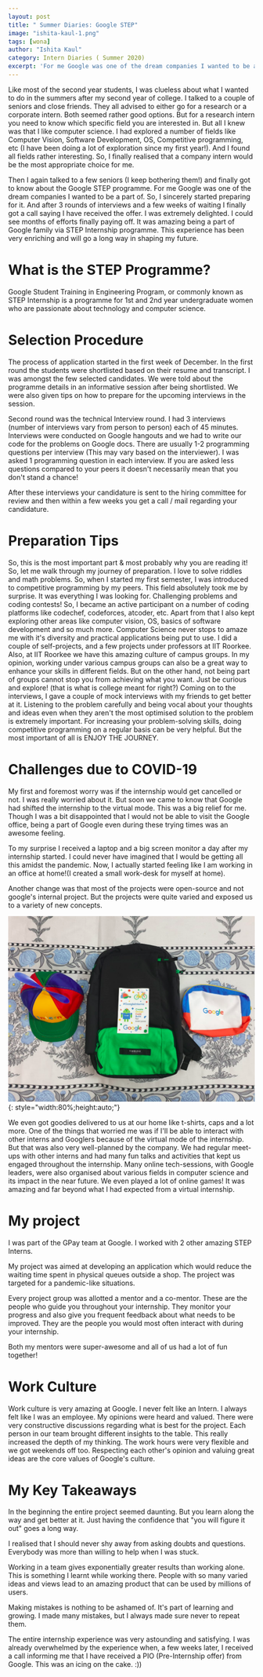 ```yaml
---
layout: post
title: " Summer Diaries: Google STEP"
image: "ishita-kaul-1.png"
tags: [wona]
author: "Ishita Kaul"
category: Intern Diaries ( Summer 2020)
excerpt: 'For me Google was one of the dream companies I wanted to be a part of. So, I sincerely started preparing for it. And after 3 rounds of interviews and a few weeks of waiting I finally got a call saying I have received the offer. I was extremely delighted. I could see months of efforts finally paying off. It was amazing being a part of Google family via STEP Internship programme. This experience has been very enriching and will go a long way in shaping my future.'
---
```


Like most of the second year students, I was clueless about what I wanted to do in the summers after my second year of college. I talked to a couple of seniors and close friends. They all advised to either go for a research or a corporate intern. Both seemed rather good options. But for a research intern you need to know which specific field you are interested in. But all I knew was that I like computer science. I had explored a number of fields like Computer Vision, Software Development, OS, Competitive programming, etc (I have been doing a lot of exploration since my first year!). And I found all fields rather interesting. So, I finally realised that a company intern would be the most appropriate choice for me.

Then I again talked to a few seniors (I keep bothering them!) and finally got to know about the Google STEP programme. For me Google was one of the dream companies I wanted to be a part of. So, I sincerely started preparing for it. And after 3 rounds of interviews and a few weeks of waiting I finally got a call saying I have received the offer. I was extremely delighted. I could see months of efforts finally paying off.
It was amazing being a part of Google family via STEP Internship programme. This experience has been very enriching and will go a long way in shaping my future.


# What is the STEP Programme?

Google Student Training in Engineering Program, or commonly known as STEP Internship is a programme for 1st and 2nd year undergraduate women who are passionate about technology and computer science. 

# Selection Procedure

The process of application started in the first week of December. In the first round the students were shortlisted based on their resume and transcript.
I was amongst the few selected candidates. We were told about the programme details in an informative session after being shortlisted. We were also given tips on how to prepare for the upcoming interviews in the session.

Second round was the technical Interview round. I had 3 interviews (number of interviews vary from person to person) each of 45 minutes. Interviews were conducted on Google hangouts and we had to write our code for the problems on Google docs. There are usually 1-2 programming questions per interview (This may vary based on the interviewer). I was asked 1 programming question in each interview. If you are asked less questions compared to your peers it doesn't necessarily mean that you don't stand a chance!

After these interviews your candidature is sent to the hiring committee for review and then within a few weeks you get a call / mail regarding your candidature.

# Preparation Tips

So, this is the most important part & most probably why you are reading it!
So, let me walk through my journey of preparation. 
I love to solve riddles and math problems. So, when I started my first semester, I was introduced to competitive programming by my peers. This field absolutely took me by surprise. It was everything I was looking for. Challenging problems and coding contests! So, I became an active participant on a number of coding platforms like codechef, codeforces, atcoder, etc. 
Apart from that I also kept exploring other areas like computer vision, OS, basics of software development and so much more. Computer Science never stops to amaze me with it's diversity and practical applications being put to use. I did a couple of self-projects, and a few projects under professors at IIT Roorkee.
Also, at IIT Roorkee we have this amazing culture of campus groups. In my opinion, working under various campus groups can also be a great way to enhance your skills in different fields. But on the other hand, not being part of groups cannot stop you from achieving what you want. Just be curious and explore! (that is what is college meant for right?)
Coming on to the interviews, I gave a couple of mock interviews with my friends to get better at it. Listening to the problem carefully and being vocal about your thoughts and ideas even when they aren't the most optimised solution to the problem is extremely important. 
For increasing your problem-solving skills, doing competitive programming on a regular basis can be very helpful.
But the most important of all is ENJOY THE JOURNEY. 

# Challenges due to COVID-19

My first and foremost worry was if the internship would get cancelled or not. I was really worried about it. But soon we came to know that Google had shifted the internship to the virtual mode. This was a big relief for me. Though I was a bit disappointed that I would not be able to visit the Google office, being a part of Google even during these trying times was an awesome feeling. 

To my surprise I received a laptop and a big screen monitor a day after my internship started. I could never have imagined that I would be getting all this amidst the pandemic. Now, I actually started feeling like I am working in an office at home!(I created a small work-desk for myself at home).

Another change was that most of the projects were open-source and not google's internal project. But the projects were quite varied and exposed us to a variety of new concepts. 

![pic](/images/posts/ishita-kaul-2.png){: style="width:80%;height:auto;"}

We even got goodies delivered to us at our home like t-shirts, caps and a lot more.
One of the things that worried me was if I'll be able to interact with other interns and Googlers because of the virtual mode of the internship. But that was also very well-planned by the company. We had regular meet-ups with other interns and had many fun talks and activities that kept us engaged throughout the internship.
Many online tech-sessions, with Google leaders, were also organised about various fields in computer science and its impact in the near future.
We even played a lot of online games! It was amazing and far beyond what I had expected from a virtual internship.

# My project

I was part of the GPay team at Google. I worked with 2 other amazing STEP Interns. 

My project was aimed at developing an application which would reduce the waiting time spent in physical queues outside a shop. The project was targeted for a pandemic-like situations.

Every project group was allotted a mentor and a co-mentor. These are the people who guide you throughout your internship. They monitor your progress and also give you frequent feedback about what needs to be improved. They are the people you would most often interact with during your internship. 

Both my mentors were super-awesome and all of us had a lot of fun together!

# Work Culture

Work culture is very amazing at Google. I never felt like an Intern. I always felt like I was an employee. My opinions were heard and valued. There were very constructive discussions regarding what is best for the project. Each person in our team brought different insights to the table. This really increased the depth of my thinking.
The work hours were very flexible and we got weekends off too. 
Respecting each other's opinion and valuing great ideas are the core values of Google's culture.

# My Key Takeaways

In the beginning the entire project seemed daunting. But you learn along the way and get better at it. Just having the confidence that "you will figure it out" goes a long way.

I realised that I should never shy away from asking doubts and questions. Everybody was more than willing to help when I was stuck.

Working in a team gives exponentially greater results than working alone. This is something I learnt while working there. People with so many varied ideas and views lead to an amazing product that can be used by millions of users.

Making mistakes is nothing to be ashamed of. It's part of learning and growing. I made many mistakes, but I always made sure never to repeat them.

The entire internship experience was very astounding and satisfying. I was already overwhelmed by the experience when, a few weeks later, I received a call informing me that I have received a PIO (Pre-Internship offer) from Google. This was an icing on the cake. :))
